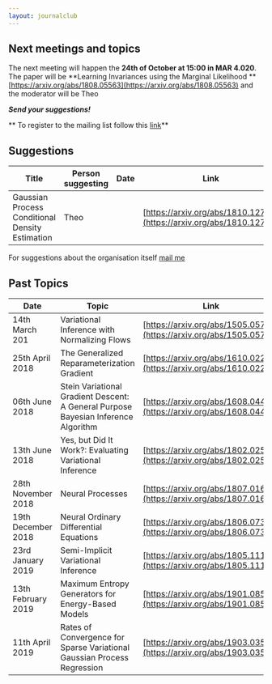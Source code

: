 ```yaml
---
layout: journalclub
---
```



## Next meetings and topics

The next meeting will happen the **24th of October at 15:00 in MAR 4.020**. The paper will be **Learning Invariances using the Marginal Likelihood ** [https://arxiv.org/abs/1808.05563](https://arxiv.org/abs/1808.05563) and the moderator will be Theo


***Send your suggestions!***

** To register to the mailing list follow this [link](https://groups.google.com/forum/#!forum/bayesian-journal-club-tu-berlin/join)**

## Suggestions

| Title | Person suggesting | Date | Link |
| --- | --- | --- | --- |
| Gaussian Process Conditional Density Estimation | Theo | | [https://arxiv.org/abs/1810.12750](https://arxiv.org/abs/1810.12750) |

For suggestions about the organisation itself [mail me](mailto:theo.galyfajou@gmail.com)

## Past Topics

| Date | Topic | Link | Moderator |
| --- | --- | --- | --- |
| 14th March 201 | Variational Inference with Normalizing Flows | [https://arxiv.org/abs/1505.05770](https://arxiv.org/abs/1505.05770) | Florian |
| 25th April 2018 | The Generalized Reparameterization Gradient |  [https://arxiv.org/abs/1610.02287](https://arxiv.org/abs/1610.02287) | Théo |
| 06th June 2018 | Stein Variational Gradient Descent: A General Purpose Bayesian Inference Algorithm |  [https://arxiv.org/abs/1608.04471](https://arxiv.org/abs/1608.04471) | Dimitra |
| 13th June 2018 | Yes, but Did It Work?: Evaluating Variational Inference | [https://arxiv.org/abs/1802.02538](https://arxiv.org/abs/1802.02538) |Theo |
| 28th November 2018 | Neural Processes | [https://arxiv.org/abs/1807.01622](https://arxiv.org/abs/1807.01622) | Theo |
| 19th December 2018 | Neural Ordinary Differential Equations | [https://arxiv.org/abs/1806.07366](https://arxiv.org/abs/1806.07366) | Florian |
| 23rd January 2019 | Semi-Implicit Variational Inference | [https://arxiv.org/abs/1805.11183](https://arxiv.org/abs/1805.11183) | Christian |
| 13th February 2019 | Maximum Entropy Generators for Energy-Based Models | [https://arxiv.org/abs/1901.08508](https://arxiv.org/abs/1901.08508) | Pan |
| 11th April 2019 | Rates of Convergence for Sparse Variational Gaussian Process Regression | [https://arxiv.org/abs/1903.03571](https://arxiv.org/abs/1903.03571) | Theo |

